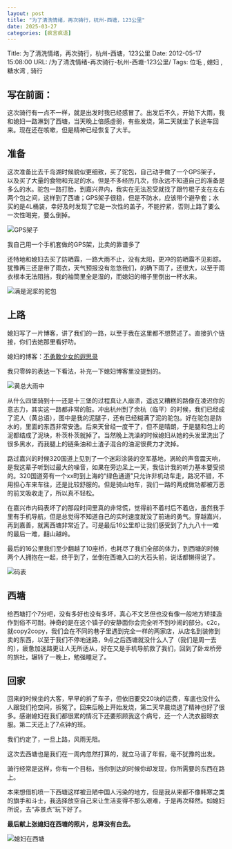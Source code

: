 ```yaml
---
layout: post
title: "为了清洗情绪，再次骑行，杭州-西塘，123公里"
date: 2025-03-27
categories: [疯言疯语]
---
```


Title: 为了清洗情绪，再次骑行，杭州-西塘，123公里
Date: 2012-05-17 15:08:00
URL: /为了清洗情绪-再次骑行-杭州-西塘-123公里/
Tags: 位毛 , 媳妇 , 糖水湾 , 骑行

## 写在前面：

这次骑行有一点不一样，就是出发时我已经感冒了。出发后不久，开始下大雨，我和媳妇一路淋到了西塘，当天晚上倍感虚弱，有些发烧，第二天就坐了长途车回来。现在还在咳嗽，但是精神已经恢复了大半。

## 准备

这次准备比去千岛湖时候貌似更细致，买了驼包，自己动手做了一个GPS架子，以及买了大量的食物和充足的水。但是不多经历几次，你永远不知道自己的准备是多么的水。驼包一路打胎，到嘉兴界内，我实在无法忍受就找了跟竹棍子支在左右两个包之间，这样到了西塘；GPS架子很稳，但是不防水，应该带个避孕套；水买的是4L桶装，幸好及时发现了它是一次性的盖子，不能拧紧，否则上路了要么一次性喝完，要么倒掉。

![GPS架子](http://img.weimao.me/2019-05-21-032719.jpg)

我自己用一个手机套做的GPS架，比卖的靠谱多了

还特地和媳妇去买了防晒霜，一路大雨不止，没有太阳，更冲的防晒霜不见影踪。犹豫再三还是带了雨衣，天气预报没有忽悠我们，的确下雨了，还很大，以至于雨衣根本无法阻挡，我的袖筒里全是湿的，而媳妇的帽子里倒出一杯水来。

![满是泥浆的驼包](http://img.weimao.me/2019-05-21-032722.jpg)

## 上路

媳妇写了一片博客，讲了我们的一路，以至于我在这里都不想赘述了。直接扒个链接，你们去她那里看好叻。

媳妇的博客：[不勇敢少女的遐思录](http://huangxiaotang.com/archives/12/)

我只零碎的表达一下看法，补充一下媳妇博客里没提到的。

![黄总大雨中](http://img.weimao.me/2019-05-21-032724.jpg)

从什么四堡骑到十一还是十三堡的过程真让人崩溃，遥远又糟糕的路像在凌迟你的意志力，其实这一路都非常的脏。冲出杭州到了余杭（临平）的时候，我们已经成了泥人（黄总语），图中是我的泥腿子，还有已经糊满了泥的驼包。好在驼包是防水的，里面的东西非常安逸。后来天曾经一度干了，但不是晴朗，于是腿和包上的泥都结成了泥块，朴茨朴茨就掉了。当然晚上洗澡的时候媳妇从她的头发里洗出了很多黑水，而我腿上的链条油和土渣子混合的油泥很费力才洗掉。

路过嘉兴的时候320国道上见到了一个迷彩涂装的空军基地，涡轮的声音震天响，是我这辈子听到过最大的噪音，如果在旁边呆上一天，我估计我的听力基本要受损的。320国道旁有一个xx町到上海的“绿色通道”只允许非机动车走，路况不错，不用担心车来车往，还是比较舒服的。但是骑山地车，我们一路的两成做功都被万恶的前叉吸收走了，所以真不轻松。

在嘉兴市内码表坏了的那段时间里真的非常慌，觉得前不着村后不着店，虽然我手里有手机导航，但是总觉得不知道自己的实时速度就没了前进的勇气。穿越嘉兴，再到嘉善，就离西塘非常近了。可是最后16公里却让我们感受到了九九八十一难的最后一难，翻山越岭。

最后的16公里我们至少翻越了10座桥，也耗尽了我们全部的体力，到西塘的时候两个人拥抱在一起，终于到了，坐倒在西塘入口的大石头前，说话都懒得说了。

![码表](http://weimaoblog.qiniudn.com/oldblog/2012/05/1.jpg)

## 西塘

给西塘打个7分吧，没有多好也没有多坏，真心不文艺但也没有像一般地方矫揉造作到俗不可耐。神奇的是在这个镇子的安静面你会完全听不到吵闹的部分。c2c，就copy2copy，我们会在不同的巷子里遇到完全一样的两家店，从店名到装修到卖的东西，以至于我们不停地迷路，9点之后西塘就没什么人了（我们是周一去的），疲惫加迷路更让人无所适从，好在又是手机导航救了我们，回到了卧龙桥旁的旅社，辗转了一晚上，勉强睡足了。

## 回家

回来的时候坐的大客，早早的拆了车子，但依旧要交20块的运费，车底也没什么人跟我们抢空间，拆冤了。回来后晚上开始发烧，第二天早晨烧退了精神也好了很多。感谢媳妇在我们都很累的情况下还要照顾我这个病号，还一个人洗衣服晾衣服。第二天还上了7点钟的班。

我们约定了，一旦上路，风雨无阻。

这次去西塘也是我们在一周内忽然打算的，就立马请了年假，毫不犹豫的出发。

骑行经常是这样，你有一个目标，当你到达的时候你却发现，你所需要的东西在路上。

本来想借机喷一下西塘这样被丑陋中国人污染的地方，但是我从来都不像韩寒之类的旗手和斗士，我选择放空自己来让生活变得不那么艰难，于是再次释然。如媳妇所说，去“非景点”玩下好了。

**最后献上张媳妇在西塘的照片，总算没有白去。**

![媳妇在西塘](http://img.weimao.me/2019-05-21-032726.jpg)